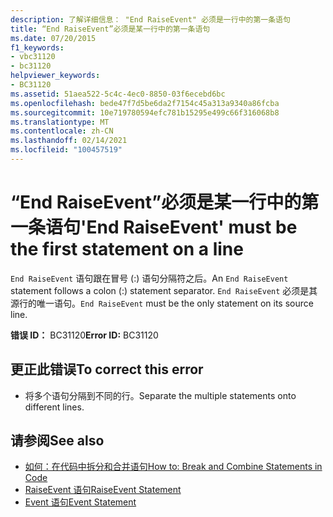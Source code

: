 ```yaml
---
description: 了解详细信息： "End RaiseEvent" 必须是一行中的第一条语句
title: “End RaiseEvent”必须是某一行中的第一条语句
ms.date: 07/20/2015
f1_keywords:
- vbc31120
- bc31120
helpviewer_keywords:
- BC31120
ms.assetid: 51aea522-5c4c-4ec0-8850-03f6ecebd6bc
ms.openlocfilehash: bede47f7d5be6da2f7154c45a313a9340a86fcba
ms.sourcegitcommit: 10e719780594efc781b15295e499c66f316068b8
ms.translationtype: MT
ms.contentlocale: zh-CN
ms.lasthandoff: 02/14/2021
ms.locfileid: "100457519"
---
```

# <a name="end-raiseevent-must-be-the-first-statement-on-a-line"></a><span data-ttu-id="34869-103">“End RaiseEvent”必须是某一行中的第一条语句</span><span class="sxs-lookup"><span data-stu-id="34869-103">'End RaiseEvent' must be the first statement on a line</span></span>

<span data-ttu-id="34869-104">`End RaiseEvent` 语句跟在冒号 (:) 语句分隔符之后。</span><span class="sxs-lookup"><span data-stu-id="34869-104">An `End RaiseEvent` statement follows a colon (:) statement separator.</span></span> <span data-ttu-id="34869-105">`End RaiseEvent` 必须是其源行的唯一语句。</span><span class="sxs-lookup"><span data-stu-id="34869-105">`End RaiseEvent` must be the only statement on its source line.</span></span>  
  
 <span data-ttu-id="34869-106">**错误 ID：** BC31120</span><span class="sxs-lookup"><span data-stu-id="34869-106">**Error ID:** BC31120</span></span>  
  
## <a name="to-correct-this-error"></a><span data-ttu-id="34869-107">更正此错误</span><span class="sxs-lookup"><span data-stu-id="34869-107">To correct this error</span></span>  
  
- <span data-ttu-id="34869-108">将多个语句分隔到不同的行。</span><span class="sxs-lookup"><span data-stu-id="34869-108">Separate the multiple statements onto different lines.</span></span>  
  
## <a name="see-also"></a><span data-ttu-id="34869-109">请参阅</span><span class="sxs-lookup"><span data-stu-id="34869-109">See also</span></span>

- [<span data-ttu-id="34869-110">如何：在代码中拆分和合并语句</span><span class="sxs-lookup"><span data-stu-id="34869-110">How to: Break and Combine Statements in Code</span></span>](../programming-guide/program-structure/how-to-break-and-combine-statements-in-code.md)
- [<span data-ttu-id="34869-111">RaiseEvent 语句</span><span class="sxs-lookup"><span data-stu-id="34869-111">RaiseEvent Statement</span></span>](../language-reference/statements/raiseevent-statement.md)
- [<span data-ttu-id="34869-112">Event 语句</span><span class="sxs-lookup"><span data-stu-id="34869-112">Event Statement</span></span>](../language-reference/statements/event-statement.md)
